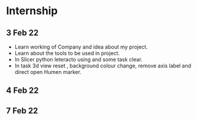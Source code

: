# Internship

## 3 Feb 22
- Learn working of Company and idea about my project.
- Learn about the tools to be used in project.
- In Slicer python Ieteracto using and some task clear.
- In task 3d view reset , background colour change, remove axis label and direct open Humen marker.
  
## 4 Feb 22
## 7 Feb 22